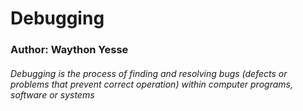 # Debugging
### Author: Waython Yesse

###### Debugging is the process of finding and resolving bugs (defects or problems that prevent correct operation) within computer programs, software or systems
